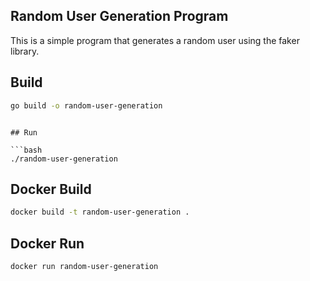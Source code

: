 ## Random User Generation Program

This is a simple program that generates a random user using the faker library.

## Build

```bash
go build -o random-user-generation
```
```

## Run

```bash
./random-user-generation
```

## Docker Build

```bash
docker build -t random-user-generation .
```

## Docker Run

```bash
docker run random-user-generation
```
